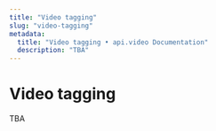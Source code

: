 ```yaml
---
title: "Video tagging"
slug: "video-tagging"
metadata: 
  title: "Video tagging • api.video Documentation"
  description: "TBA"
---
```


Video tagging
==========

TBA